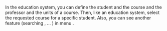 In the education system, you can define the student and the course and the professor and the units of a course. Then, like an education system, select the requested course for a specific student. Also, you can see another feature (searching , ... )  in menu . 
